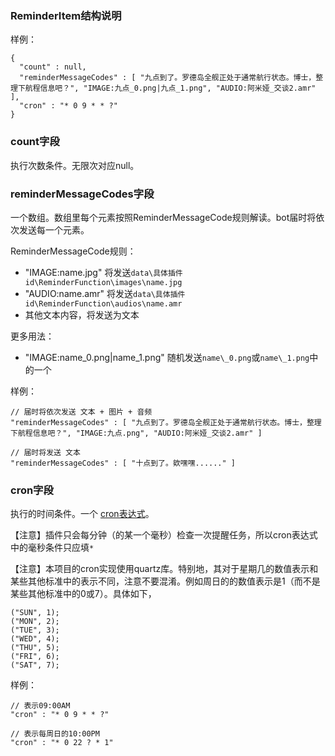 ### ReminderItem结构说明

样例：

```
{
  "count" : null,
  "reminderMessageCodes" : [ "九点到了。罗德岛全舰正处于通常航行状态。博士，整理下航程信息吧？", "IMAGE:九点_0.png|九点_1.png", "AUDIO:阿米娅_交谈2.amr" ],
  "cron" : "* 0 9 * * ?"
}
```

### count字段

执行次数条件。无限次对应null。

### reminderMessageCodes字段

一个数组。数组里每个元素按照ReminderMessageCode规则解读。bot届时将依次发送每一个元素。

ReminderMessageCode规则：

- "IMAGE:name.jpg" 将发送`data\具体插件id\ReminderFunction\images\name.jpg`
- "AUDIO:name.amr" 将发送`data\具体插件id\ReminderFunction\audios\name.amr`
- 其他文本内容，将发送为文本

更多用法：

- "IMAGE:name\_0.png|name\_1.png" 随机发送`name\_0.png`或`name\_1.png`中的一个

样例：

```
// 届时将依次发送 文本 + 图片 + 音频
"reminderMessageCodes" : [ "九点到了。罗德岛全舰正处于通常航行状态。博士，整理下航程信息吧？", "IMAGE:九点.png", "AUDIO:阿米娅_交谈2.amr" ]

// 届时将发送 文本
"reminderMessageCodes" : [ "十点到了。欸嘿嘿......" ]
```

### cron字段

执行的时间条件。一个 [cron表达式](https://docs.oracle.com/cd/E12058_01/doc/doc.1014/e12030/cron_expressions.htm)。

【注意】插件只会每分钟（的某一个毫秒）检查一次提醒任务，所以cron表达式中的毫秒条件只应填`*`

【注意】本项目的cron实现使用quartz库。特别地，其对于星期几的数值表示和某些其他标准中的表示不同，注意不要混淆。例如周日的的数值表示是1（而不是某些其他标准中的0或7）。具体如下，

```
("SUN", 1);
("MON", 2);
("TUE", 3);
("WED", 4);
("THU", 5);
("FRI", 6);
("SAT", 7);
```

样例：

```
// 表示09:00AM
"cron" : "* 0 9 * * ?"

// 表示每周日的10:00PM
"cron" : "* 0 22 ? * 1"
```
